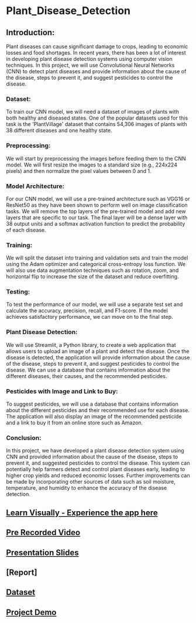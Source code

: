 # Plant_Disease_Detection
## Introduction:
Plant diseases can cause significant damage to crops, leading to economic losses and food shortages. In recent years, there has been a lot of interest in developing plant disease detection systems using computer vision techniques. In this project, we will use Convolutional Neural Networks (CNN) to detect plant diseases and provide information about the cause of the disease, steps to prevent it, and suggest pesticides to control the disease.

### Dataset:
To train our CNN model, we will need a dataset of images of plants with both healthy and diseased states. One of the popular datasets used for this task is the 'PlantVillage' dataset that contains 54,306 images of plants with 38 different diseases and one healthy state.

### Preprocessing:
We will start by preprocessing the images before feeding them to the CNN model. We will first resize the images to a standard size (e.g., 224x224 pixels) and then normalize the pixel values between 0 and 1.

### Model Architecture:
For our CNN model, we will use a pre-trained architecture such as VGG16 or ResNet50 as they have been shown to perform well on image classification tasks. We will remove the top layers of the pre-trained model and add new layers that are specific to our task. The final layer will be a dense layer with 38 output units and a softmax activation function to predict the probability of each disease.

### Training:
We will split the dataset into training and validation sets and train the model using the Adam optimizer and categorical cross-entropy loss function. We will also use data augmentation techniques such as rotation, zoom, and horizontal flip to increase the size of the dataset and reduce overfitting.

### Testing:
To test the performance of our model, we will use a separate test set and calculate the accuracy, precision, recall, and F1-score. If the model achieves satisfactory performance, we can move on to the final step.

### Plant Disease Detection:
We will use Streamlit, a Python library, to create a web application that allows users to upload an image of a plant and detect the disease. Once the disease is detected, the application will provide information about the cause of the disease, steps to prevent it, and suggest pesticides to control the disease. We can use a database that contains information about the different diseases, their causes, and the recommended pesticides.

### Pesticides with Image and Link to Buy:
To suggest pesticides, we will use a database that contains information about the different pesticides and their recommended use for each disease. The application will also display an image of the recommended pesticide and a link to buy it from an online store such as Amazon.

### Conclusion:
In this project, we have developed a plant disease detection system using CNN and provided information about the cause of the disease, steps to prevent it, and suggested pesticides to control the disease. This system can potentially help farmers detect and control plant diseases early, leading to higher crop yields and reduced economic losses. Further improvements can be made by incorporating other sources of data such as soil moisture, temperature, and humidity to enhance the accuracy of the disease detection.

## [Learn Visually - Experience the app here](https://plant--disease-detection.streamlit.app/)

## [Pre Recorded Video](https://youtu.be/10dUegQVr5E)

## [Presentation Slides](https://docs.google.com/presentation/d/1dMaCSB9Az-sZYLsfcCCde5TGu25k1dfp/edit?usp=sharing&ouid=104850178959760953505&rtpof=true&sd=true)

## [Report]

## [Dataset](https://www.kaggle.com/datasets/abdallahalidev/plantvillage-dataset)

## [Project Demo](https://youtu.be/giPuMeU_uwg)
